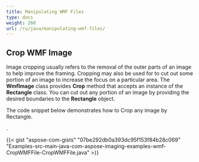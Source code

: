 ```yaml
---
title: Manipulating WMF Files
type: docs
weight: 260
url: /ru/java/manipulating-wmf-files/
---
```


## **Crop WMF Image**
Image cropping usually refers to the removal of the outer parts of an image to help improve the framing. Cropping may also be used for to cut out some portion of an image to increase the focus on a particular area. The **WmfImage** class provides **Crop** method that accepts an instance of the **Rectangle** class. You can cut out any portion of an image by providing the desired boundaries to the **Rectangle** object.

The code snippet below demonstrates how to Crop any image by Rectangle.

.

{{< gist "aspose-com-gists" "07be292db0a393dc95f153f84b28c069" "Examples-src-main-java-com-aspose-imaging-examples-wmf-CropWMFFile-CropWMFFile.java" >}}
